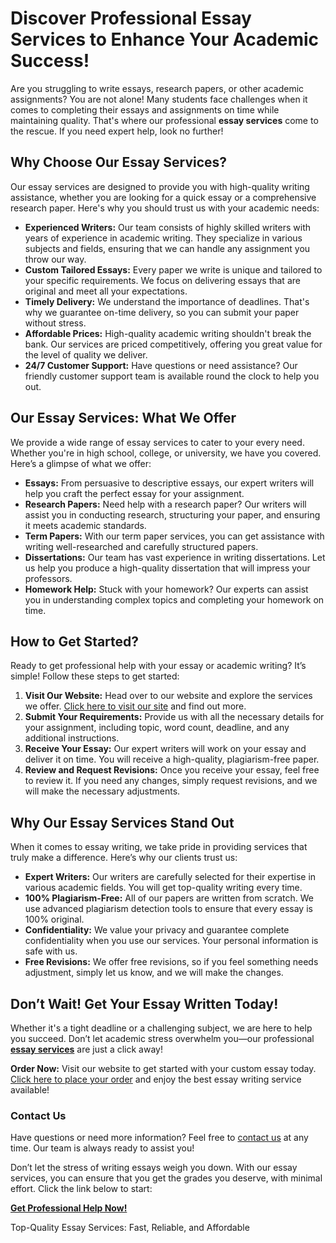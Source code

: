 <h1>Discover Professional Essay Services to Enhance Your Academic Success!</h1>

<p>Are you struggling to write essays, research papers, or other academic assignments? You are not alone! Many students face challenges when it comes to completing their essays and assignments on time while maintaining quality. That's where our professional <strong>essay services</strong> come to the rescue. If you need expert help, look no further!</p>

<h2>Why Choose Our Essay Services?</h2>

<p>Our essay services are designed to provide you with high-quality writing assistance, whether you are looking for a quick essay or a comprehensive research paper. Here's why you should trust us with your academic needs:</p>

<ul>
  <li><strong>Experienced Writers:</strong> Our team consists of highly skilled writers with years of experience in academic writing. They specialize in various subjects and fields, ensuring that we can handle any assignment you throw our way.</li>
  <li><strong>Custom Tailored Essays:</strong> Every paper we write is unique and tailored to your specific requirements. We focus on delivering essays that are original and meet all your expectations.</li>
  <li><strong>Timely Delivery:</strong> We understand the importance of deadlines. That's why we guarantee on-time delivery, so you can submit your paper without stress.</li>
  <li><strong>Affordable Prices:</strong> High-quality academic writing shouldn't break the bank. Our services are priced competitively, offering you great value for the level of quality we deliver.</li>
  <li><strong>24/7 Customer Support:</strong> Have questions or need assistance? Our friendly customer support team is available round the clock to help you out.</li>
</ul>

<h2>Our Essay Services: What We Offer</h2>

<p>We provide a wide range of essay services to cater to your every need. Whether you're in high school, college, or university, we have you covered. Here’s a glimpse of what we offer:</p>

<ul>
  <li><strong>Essays:</strong> From persuasive to descriptive essays, our expert writers will help you craft the perfect essay for your assignment.</li>
  <li><strong>Research Papers:</strong> Need help with a research paper? Our writers will assist you in conducting research, structuring your paper, and ensuring it meets academic standards.</li>
  <li><strong>Term Papers:</strong> With our term paper services, you can get assistance with writing well-researched and carefully structured papers.</li>
  <li><strong>Dissertations:</strong> Our team has vast experience in writing dissertations. Let us help you produce a high-quality dissertation that will impress your professors.</li>
  <li><strong>Homework Help:</strong> Stuck with your homework? Our experts can assist you in understanding complex topics and completing your homework on time.</li>
</ul>

<h2>How to Get Started?</h2>

<p>Ready to get professional help with your essay or academic writing? It’s simple! Follow these steps to get started:</p>

<ol>
  <li><strong>Visit Our Website:</strong> Head over to our website and explore the services we offer. <a href="https://tinyurl.com/topessay?keyword=essay+services">Click here to visit our site</a> and find out more.</li>
  <li><strong>Submit Your Requirements:</strong> Provide us with all the necessary details for your assignment, including topic, word count, deadline, and any additional instructions.</li>
  <li><strong>Receive Your Essay:</strong> Our expert writers will work on your essay and deliver it on time. You will receive a high-quality, plagiarism-free paper.</li>
  <li><strong>Review and Request Revisions:</strong> Once you receive your essay, feel free to review it. If you need any changes, simply request revisions, and we will make the necessary adjustments.</li>
</ol>

<h2>Why Our Essay Services Stand Out</h2>

<p>When it comes to essay writing, we take pride in providing services that truly make a difference. Here’s why our clients trust us:</p>

<ul>
  <li><strong>Expert Writers:</strong> Our writers are carefully selected for their expertise in various academic fields. You will get top-quality writing every time.</li>
  <li><strong>100% Plagiarism-Free:</strong> All of our papers are written from scratch. We use advanced plagiarism detection tools to ensure that every essay is 100% original.</li>
  <li><strong>Confidentiality:</strong> We value your privacy and guarantee complete confidentiality when you use our services. Your personal information is safe with us.</li>
  <li><strong>Free Revisions:</strong> We offer free revisions, so if you feel something needs adjustment, simply let us know, and we will make the changes.</li>
</ul>

<h2>Don’t Wait! Get Your Essay Written Today!</h2>

<p>Whether it's a tight deadline or a challenging subject, we are here to help you succeed. Don’t let academic stress overwhelm you—our professional <a href="https://tinyurl.com/topessay?keyword=essay+services"><strong>essay services</strong></a> are just a click away!</p>

<p><strong>Order Now:</strong> Visit our website to get started with your custom essay today. <a href="https://tinyurl.com/topessay?keyword=essay+services">Click here to place your order</a> and enjoy the best essay writing service available!</p>

<h3>Contact Us</h3>
<p>Have questions or need more information? Feel free to <a href="https://tinyurl.com/topessay?keyword=essay+services">contact us</a> at any time. Our team is always ready to assist you!</p>

<p>Don’t let the stress of writing essays weigh you down. With our essay services, you can ensure that you get the grades you deserve, with minimal effort. Click the link below to start:</p>

<p><a href="https://tinyurl.com/topessay?keyword=essay+services"><strong>Get Professional Help Now!</strong></a></p>
Top-Quality Essay Services: Fast, Reliable, and Affordable
